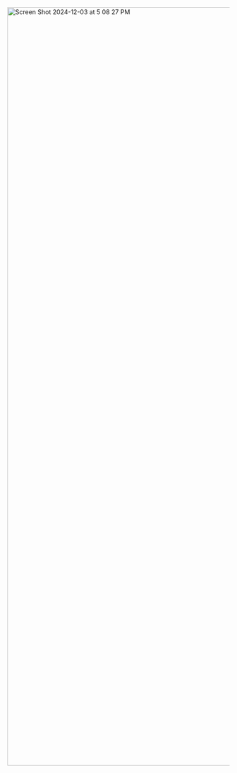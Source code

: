 <img width="1714" alt="Screen Shot 2024-12-03 at 5 08 27 PM" src="https://github.com/user-attachments/assets/893718f7-167a-4f6e-8506-c42508fe6747">
